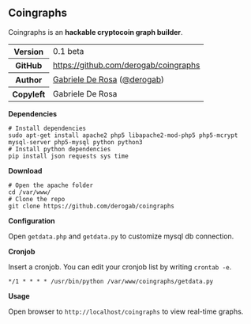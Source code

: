 ## Coingraphs
Coingraphs is an **hackable cryptocoin graph builder**.

<table>
    <tr>
        <th>Version</th>
        <td>0.1 beta</td>
    <tr/>
    <tr>
        <th>GitHub</th>
        <td><a href="https://github.com/derogab/coingraphs">https://github.com/derogab/coingraphs</a></td>
     <tr/> 
    <tr>
       <th>Author</th>
       <td><a href="https://github.com/derogab/">Gabriele De Rosa</a> (<a href="https://twitter.com/derogab">@derogab</a>)</td>
    </tr>
    <tr>
        <th>Copyleft</th>
        <td>Gabriele De Rosa</td>
    </tr>
</table>

**Dependencies**
```shell
# Install dependencies
sudo apt-get install apache2 php5 libapache2-mod-php5 php5-mcrypt mysql-server php5-mysql python python3
# Install python dependencies
pip install json requests sys time
```

**Download**

```shell
# Open the apache folder
cd /var/www/
# Clone the repo
git clone https://github.com/derogab/coingraphs
```

**Configuration**

Open `getdata.php` and `getdata.py` to customize mysql db connection.

**Cronjob**

Insert a cronjob. You can edit your cronjob list by writing `crontab -e`. 
```
*/1 * * * * /usr/bin/python /var/www/coingraphs/getdata.py
```

**Usage**

Open browser to `http://localhost/coingraphs` to view real-time graphs.
